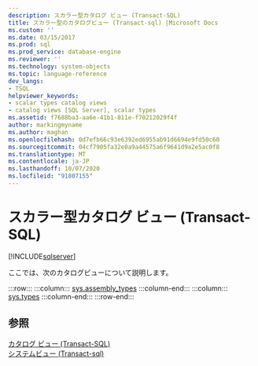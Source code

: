 ```yaml
---
description: スカラー型カタログ ビュー (Transact-SQL)
title: スカラー型のカタログビュー (Transact-sql) |Microsoft Docs
ms.custom: ''
ms.date: 03/15/2017
ms.prod: sql
ms.prod_service: database-engine
ms.reviewer: ''
ms.technology: system-objects
ms.topic: language-reference
dev_langs:
- TSQL
helpviewer_keywords:
- scalar types catalog views
- catalog views [SQL Server], scalar types
ms.assetid: f7688ba3-aa6e-41b1-811e-f70212029f4f
author: markingmyname
ms.author: maghan
ms.openlocfilehash: 0d7efb66c93e6392ed6955ab91d6694e9fd50c60
ms.sourcegitcommit: 04cf7905fa32e0a9a44575a6f9641d9a2e5ac0f8
ms.translationtype: MT
ms.contentlocale: ja-JP
ms.lasthandoff: 10/07/2020
ms.locfileid: "91807155"
---
```

# <a name="scalar-types-catalog-views-transact-sql"></a>スカラー型カタログ ビュー (Transact-SQL)
[!INCLUDE[sqlserver](../../includes/applies-to-version/sqlserver.md)]

  ここでは、次のカタログビューについて説明します。  

:::row:::
    :::column:::
        [sys.assembly_types](../../relational-databases/system-catalog-views/sys-assembly-types-transact-sql.md)
    :::column-end:::
    :::column:::
        [sys.types](../../relational-databases/system-catalog-views/sys-types-transact-sql.md)
    :::column-end:::
:::row-end:::

## <a name="see-also"></a>参照  
 [カタログ ビュー &#40;Transact-SQL&#41;](../../relational-databases/system-catalog-views/catalog-views-transact-sql.md)   
 [システムビュー &#40;Transact-sql&#41;](../../t-sql/language-reference.md)  
  
